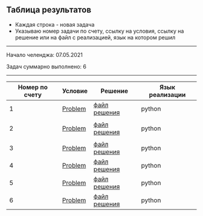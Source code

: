 ## Таблица результатов

* Каждая строка - новая задача
* Указываю номер задачи по счету, ссылку на условия, ссылку на решение или на файл с реализацией, язык на котором решил


-----

Начало челенджа:    07.05.2021

Задач суммарно выполнено: 6

-----

| Номер по счету               | Условие  | Решение | Язык реализации |
| --------------------- | ------------- | --------- | --------- |
|           1           |       [Problem](https://leetcode.com/problems/count-items-matching-a-rule/)        |     [файл решения](https://github.com/Advokat1/algorithms_challenge/blob/main/algorithms/Python/count_items_matching_rule.py)      |     python      |
|                       |               |           |                 |
|           2           |       [Problem](https://leetcode.com/problems/baseball-game/)        |     [файл решения](https://github.com/Advokat1/algorithms_challenge/blob/main/algorithms/Python/baseball_game.py)      |     python      |
|                       |               |           |                 |
|           3           |       [Problem](https://leetcode.com/problems/flipping-an-image/)        |     [файл решения](https://github.com/Advokat1/algorithms_challenge/blob/main/algorithms/Python/flipping_image.py)      |     python      |  
|           4           |       [Problem](https://leetcode.com/problems/defanging-an-ip-address/)        |     [файл решения](https://github.com/Advokat1/algorithms_challenge/blob/main/algorithms/Python/defanging_ip_address.py)      |     python      |  
|           5           |       [Problem](https://leetcode.com/problems/jewels-and-stones/)        |     [файл решения](https://github.com/Advokat1/algorithms_challenge/blob/main/algorithms/Python/jewels_stones.py)      |     python      |
|           6           |       [Problem](https://leetcode.com/problems/determine-if-string-halves-are-alike/)        |     [файл решения](https://github.com/Advokat1/algorithms_challenge/blob/main/algorithms/Python/alike_strings.py)      |     python      |

